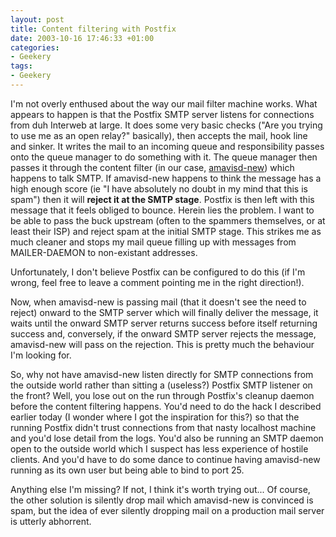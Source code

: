 ```yaml
---
layout: post
title: Content filtering with Postfix
date: 2003-10-16 17:46:33 +01:00
categories:
- Geekery
tags:
- Geekery
---
```

I'm not overly enthused about the way our mail filter machine works.  What
appears to happen is that the Postfix SMTP server listens for connections from
duh Interweb at large.  It does some very basic checks ("Are you trying to use
me as an open relay?" basically), then accepts the mail, hook line and sinker.
It writes the mail to an incoming queue and responsibility passes onto the
queue manager to do something with it.  The queue manager then passes it
through the content filter (in our case,
[amavisd-new](http://www.ijs.si/software/amavisd/)) which happens to talk SMTP.
If amavisd-new happens to think the message has a high enough score (ie "I have
absolutely no doubt in my mind that this is spam") then it will <strong>reject
it at the SMTP stage</strong>.  Postfix is then left with this message that it
feels obliged to bounce.  Herein lies the problem.  I want to be able to pass
the buck upstream (often to the spammers themselves, or at least their ISP) and
reject spam at the initial SMTP stage.  This strikes me as much cleaner and
stops my mail queue filling up with messages from MAILER-DAEMON to non-existant
addresses.

Unfortunately, I don't believe Postfix can be configured to do this (if I'm
wrong, feel free to leave a comment pointing me in the right direction!).

Now, when amavisd-new is passing mail (that it doesn't see the need to reject)
onward to the SMTP server which will finally deliver the message, it waits
until the onward SMTP server returns success before itself returning success
and, conversely, if the onward SMTP server rejects the message, amavisd-new
will pass on the rejection.  This is pretty much the behaviour I'm looking for.

So, why not have amavisd-new listen directly for SMTP connections from the
outside world rather than sitting a (useless?) Postfix SMTP listener on the
front?  Well, you lose out on the run through Postfix's cleanup daemon before
the content filtering happens.  You'd need to do the hack I described earlier
today (I wonder where I got the inspiration for this?) so that the running
Postfix didn't trust connections from that nasty localhost machine and you'd
lose detail from the logs.  You'd also be running an SMTP daemon open to the
outside world which I suspect has less experience of hostile clients.  And
you'd have to do some dance to continue having amavisd-new running as its own
user but being able to bind to port 25.

Anything else I'm missing?  If not, I think it's worth trying out...  Of
course, the other solution is silently drop mail which amavisd-new is convinced
is spam, but the idea of ever silently dropping mail on a production mail
server is utterly abhorrent.
